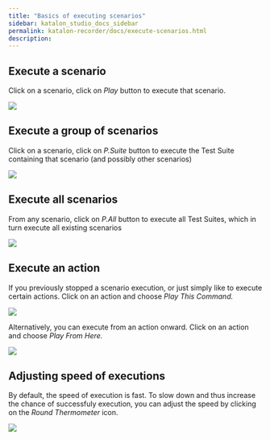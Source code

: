 ```yaml
---
title: "Basics of executing scenarios"
sidebar: katalon_studio_docs_sidebar
permalink: katalon-recorder/docs/execute-scenarios.html
description:
---
```


## Execute a scenario

Click on a scenario, click on _Play_ button to execute that scenario.

![](https://raw.githubusercontent.com/katalon-studio/docs-images/master/katalon-recorder/docs/jtbd/execute-scenarios/image1.png)

## Execute a group of scenarios

Click on a scenario, click on _P.Suite_ button to execute the Test Suite containing that scenario (and possibly other scenarios)

![](https://raw.githubusercontent.com/katalon-studio/docs-images/master/katalon-recorder/docs/jtbd/execute-scenarios/image2.png)

## Execute all scenarios

From any scenario, click on _P.All_ button to execute all Test Suites, which in turn execute all existing scenarios

![](https://raw.githubusercontent.com/katalon-studio/docs-images/master/katalon-recorder/docs/jtbd/execute-scenarios/image3.png)

## Execute an action

If you previously stopped a scenario execution, or just simply like to execute certain actions. Click on an action and choose _Play This Command._

![](https://raw.githubusercontent.com/katalon-studio/docs-images/master/katalon-recorder/docs/jtbd/execute-scenarios/image4.png)

Alternatively, you can execute from an action onward. Click on an action and choose _Play From Here._

![](https://raw.githubusercontent.com/katalon-studio/docs-images/master/katalon-recorder/docs/jtbd/execute-scenarios/image5.png)

## Adjusting speed of executions

By default, the speed of execution is fast. To slow down and thus increase the chance of successfuly execution, you can adjust the speed by clicking on the *Round Thermometer* icon.

![](https://raw.githubusercontent.com/katalon-studio/docs-images/master/katalon-recorder/docs/jtbd/execute-scenarios/image6.png)
